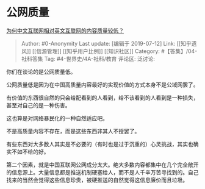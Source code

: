 # 公网质量
[为何中文互联网相对英文互联网的内容质量较低？](https://www.zhihu.com/question/20232758/answer/725521783)

> Author: #0-Anonymity
> Last update: [编辑于 2019-07-12]
> Link: [[知乎遗风]] [[信源管理]] [[知乎用户比例]] [[知识社区]]
> Category: #【答集】/04-社科答集
> Tag: #4-世界史/4A-社科/教育
> 评论区:
> 泛讨论:

你们在谈论的是公网质量低。

公网质量低是因为在中国高质量内容最好的实现价值的方式本身不是公域网罢了。

有价值的东西很自然的只会给配看到的人看到，给不该看到的人看到是一种损失，甚至对自己的是一种伤害。

这也算是对网络暴民化的一种自然适应吧。

不是高质量内容不存在，而是这些东西非其人不授罢了。

有些东西对大多数人其实是不必要的（有时也是过于沉重的）心灵挑战，其实也确实不如不给的好。

第二个因素，就是中国互联网公网成分太大。绝大多数内容都集中在几个完全敞开的信息源上。大量信息都是推送机制硬塞给人，而不是人千辛万苦寻找到的。自己找来的当然会觉得这些信息珍贵，被硬推送的自然觉得这信息廉价而且垃圾。
